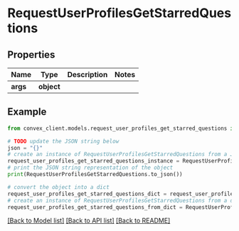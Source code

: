 # RequestUserProfilesGetStarredQuestions


## Properties

Name | Type | Description | Notes
------------ | ------------- | ------------- | -------------
**args** | **object** |  | 

## Example

```python
from convex_client.models.request_user_profiles_get_starred_questions import RequestUserProfilesGetStarredQuestions

# TODO update the JSON string below
json = "{}"
# create an instance of RequestUserProfilesGetStarredQuestions from a JSON string
request_user_profiles_get_starred_questions_instance = RequestUserProfilesGetStarredQuestions.from_json(json)
# print the JSON string representation of the object
print(RequestUserProfilesGetStarredQuestions.to_json())

# convert the object into a dict
request_user_profiles_get_starred_questions_dict = request_user_profiles_get_starred_questions_instance.to_dict()
# create an instance of RequestUserProfilesGetStarredQuestions from a dict
request_user_profiles_get_starred_questions_from_dict = RequestUserProfilesGetStarredQuestions.from_dict(request_user_profiles_get_starred_questions_dict)
```
[[Back to Model list]](../README.md#documentation-for-models) [[Back to API list]](../README.md#documentation-for-api-endpoints) [[Back to README]](../README.md)


